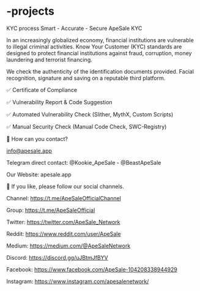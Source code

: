 # -projects
KYC process
Smart - Accurate - Secure ApeSale KYC 

In an increasingly globalized economy, financial institutions are vulnerable to illegal criminal activities. Know Your Customer (KYC) standards are designed to protect financial institutions against fraud, corruption, money laundering and terrorist financing.</p>

We check the authenticity of the identification documents provided. Facial recognition, signature and saving on a reputable third platform.</p>

 ✅ Certificate of Compliance </p>
 ✅ Vulnerability Report & Code Suggestion </p>
 ✅ Automated Vulnerability Check (Slither, MythX, Custom Scripts) </p>
 ✅ Manual Security Check (Manual Code Check, SWC-Registry) </p>

 📱 How can you contact?</p>
 info@apesale.app</p>
 Telegram direct contact: @Kookie_ApeSale - @BeastApeSale</p>
 Our Website: apesale.app</p>

 🔔 If you like, please follow our social channels.</p>
Channel: https://t.me/ApeSaleOfficialChannel</p>
Group: https://t.me/ApeSaleOfficial</p>
Twitter: https://twitter.com/ApeSale_Network</p>
Reddit: https://www.reddit.com/user/ApeSale</p>
Medium: https://medium.com/@ApeSaleNetwork</p>
Discord: https://discord.gg/uJBtmJfBYV</p>
Facebook: https://www.facebook.com/ApeSale-104208338944929</p>
Instagram: https://www.instagram.com/apesalenetwork/</p>